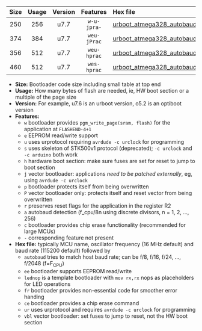 |Size|Usage|Version|Features|Hex file|
|:-:|:-:|:-:|:-:|:--|
|250|256|u7.7|`w-u-jpra-`|[urboot_atmega328_autobaud_lednop_ur_vbl.hex](https://raw.githubusercontent.com/stefanrueger/urboot.hex/main/mcus/atmega328/autobaud/urboot_atmega328_autobaud_lednop_ur_vbl.hex)|
|374|384|u7.7|`weu-jPrac`|[urboot_atmega328_autobaud_ee_lednop_fr_ce_ur_vbl.hex](https://raw.githubusercontent.com/stefanrueger/urboot.hex/main/mcus/atmega328/autobaud/urboot_atmega328_autobaud_ee_lednop_fr_ce_ur_vbl.hex)|
|356|512|u7.7|`weu-hprac`|[urboot_atmega328_autobaud_ee_lednop_fr_ce_ur.hex](https://raw.githubusercontent.com/stefanrueger/urboot.hex/main/mcus/atmega328/autobaud/urboot_atmega328_autobaud_ee_lednop_fr_ce_ur.hex)|
|460|512|u7.7|`wes-hprac`|[urboot_atmega328_autobaud_ee_lednop_fr_ce.hex](https://raw.githubusercontent.com/stefanrueger/urboot.hex/main/mcus/atmega328/autobaud/urboot_atmega328_autobaud_ee_lednop_fr_ce.hex)|

- **Size:** Bootloader code size including small table at top end
- **Usage:** How many bytes of flash are needed, ie, HW boot section or a multiple of the page size
- **Version:** For example, u7.6 is an urboot version, o5.2 is an optiboot version
- **Features:**
  + `w` bootloader provides `pgm_write_page(sram, flash)` for the application at `FLASHEND-4+1`
  + `e` EEPROM read/write support
  + `u` uses urprotocol requiring `avrdude -c urclock` for programming
  + `s` uses skeleton of STK500v1 protocol (deprecated); `-c urclock` and `-c arduino` both work
  + `h` hardware boot section: make sure fuses are set for reset to jump to boot section
  + `j` vector bootloader: applications *need to be patched externally*, eg, using `avrdude -c urclock`
  + `p` bootloader protects itself from being overwritten
  + `P` vector bootloader only: protects itself and reset vector from being overwritten
  + `r` preserves reset flags for the application in the register R2
  + `a` autobaud detection (f_cpu/8n using discrete divisors, n = 1, 2, ..., 256)
  + `c` bootloader provides chip erase functionality (recommended for large MCUs)
  + `-` corresponding feature not present
- **Hex file:** typically MCU name, oscillator frequency (16 MHz default) and baud rate (115200 default) followed by
  + `autobaud` tries to match host baud rate; can be f/8, f/16, f/24, ..., f/2048 (f=F<sub>CPU</sub>)
  + `ee` bootloader supports EEPROM read/write
  + `lednop` is a template bootloader with `mov rx,rx` nops as placeholders for LED operations
  + `fr` bootloader provides non-essential code for smoother error handing
  + `ce` bootloader provides a chip erase command
  + `ur` uses urprotocol and requires `avrdude -c urclock` for programming
  + `vbl` vector bootloader: set fuses to jump to reset, not the HW boot section
